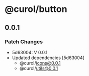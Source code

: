 # @curol/button

## 0.0.1

### Patch Changes

- 5d63004: V 0.0.1
- Updated dependencies [5d63004]
  - @curol/icons@0.0.1
  - @curol/utils@0.0.1
